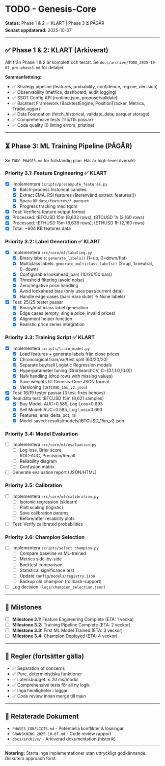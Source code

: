 # TODO - Genesis-Core

**Status:** Phase 1 & 2 ✅ KLART | Phase 3 ⏳ PÅGÅR  
**Senast uppdaterad:** 2025-10-07

---

## ✅ Phase 1 & 2: KLART (Arkiverat)

Allt från Phase 1 & 2 är komplett och testat. Se `docs/archive/TODO_2025-10-07_pre-phase3.md` för detaljer.

**Sammanfattning:**
- ✅ Strategy pipeline (features, probability, confidence, regime, decision)
- ✅ Observability (metrics, dashboard, audit logging)
- ✅ SSOT Config API (runtime.json, propose/validate)
- ✅ Backtest Framework (BacktestEngine, PositionTracker, Metrics, TradeLogger)
- ✅ Data Foundation (fetch_historical, validate_data, parquet storage)
- ✅ Comprehensive tests (115/115 passar)
- ✅ Code quality (0 linting errors, pristine)

---

## ⏳ Phase 3: ML Training Pipeline (PÅGÅR)

Se `TODO_PHASE3.md` för fullständig plan. Här är high-level översikt:

### Priority 3.1: Feature Engineering ✅ KLART
- [x] Implementera `scripts/precompute_features.py`
  - [x] Batch-process historical candles
  - [x] Extract EMA, RSI features (återanvänd extract_features())
  - [x] Spara till `data/features/*.parquet`
  - [x] Progress tracking med tqdm
- [x] Test: Verifiera feature output format
- [x] Processed: tBTCUSD 15m (8,632 rows), tBTCUSD 1h (2,160 rows)
- [x] Processed: tETHUSD 15m (8,638 rows), tETHUSD 1h (2,160 rows)
- [x] Total: ~604 KB features data

### Priority 3.2: Label Generation ✅ KLART
- [x] Implementera `src/core/ml/labeling.py`
  - [x] Binary labels: `generate_labels()` (1=up, 0=down/flat)
  - [x] Multiclass labels: `generate_multiclass_labels()` (2=up, 1=neutral, 0=down)
  - [x] Configurable lookahead_bars (10/20/50 bars)
  - [x] Threshold filtering (avoid noise)
  - [x] Zero/negative price handling
  - [x] Avoid lookahead bias (only uses past/current data)
  - [x] Handle edge cases (bars nära slutet → None labels)
- [x] Test: 25/25 tester passar
  - [x] Binary/multiclass label generation
  - [x] Edge cases (empty, single price, invalid prices)
  - [x] Alignment helper function
  - [x] Realistic price series integration

### Priority 3.3: Training Script ✅ KLART
- [x] Implementera `scripts/train_model.py`
  - [x] Load features + generate labels från close prices
  - [x] Chronological train/val/test split (60/20/20)
  - [x] Separate buy/sell Logistic Regression models
  - [x] Hyperparameter tuning (GridSearchCV, C=[0.1,1.0,10.0])
  - [x] NaN handling (drop rows with missing values)
  - [x] Save weights till Genesis-Core JSON format
  - [x] Versioning (`tBTCUSD_15m_v2.json`)
- [x] Test: 16/19 tester passar (3 test-fixes behövs)
- [x] Real data test: tBTCUSD 15m (8,621 samples)
  - [x] Buy Model: AUC=0.585, Log Loss=0.693
  - [x] Sell Model: AUC=0.585, Log Loss=0.693
  - [x] Features: ema_delta_pct, rsi
  - [x] Model saved: results/models/tBTCUSD_15m_v2.json

### Priority 3.4: Model Evaluation
- [ ] Implementera `src/core/ml/evaluation.py`
  - [ ] Log loss, Brier score
  - [ ] ROC-AUC, Precision/Recall
  - [ ] Reliability diagram
  - [ ] Confusion matrix
- [ ] Generate evaluation report (JSON/HTML)

### Priority 3.5: Calibration
- [ ] Implementera `src/core/ml/calibration.py`
  - [ ] Isotonic regression (sklearn)
  - [ ] Platt scaling (logistic)
  - [ ] Save calibration params
  - [ ] Before/after reliability plots
- [ ] Test: Verify calibrated probabilities

### Priority 3.6: Champion Selection
- [ ] Implementera `scripts/select_champion.py`
  - [ ] Compare baseline vs ML-trained
  - [ ] Metrics side-by-side
  - [ ] Backtest comparison
  - [ ] Statistical significance test
  - [ ] Update `config/models/registry.json`
  - [ ] Backup old champion (rollback-support)
- [ ] Log decision i `logs/champion_selection.jsonl`

---

## 🎯 Milstones

- [ ] **Milestone 3.1:** Feature Engineering Complete (ETA: 1 vecka)
- [ ] **Milestone 3.2:** Training Pipeline Complete (ETA: 2 veckor)
- [ ] **Milestone 3.3:** First ML Model Trained (ETA: 3 veckor)
- [ ] **Milestone 3.4:** Champion Deployed (ETA: 4 veckor)

---

## 📝 Regler (fortsätter gälla)

- ✅ Separation of concerns
- ✅ Pure, deterministiska funktioner
- ✅ Latensbudget: ≤ 20 ms/modul
- ✅ Comprehensive tests för all ny logik
- ✅ Inga hemligheter i loggar
- ✅ Code review innan merge till main

---

## 🔗 Relaterade Dokument

- `PHASE3_CONFLICTS.md` - Potentiella konflikter & lösningar
- `GRANSKNING_2025-10-07.md` - Code review rapport
- `docs/archive/` - Arkiverad dokumentation (historik)

---

**Notering:** Starta inga implementationer utan uttryckligt godkännande. Diskutera approach först.
